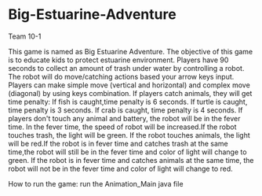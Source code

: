 # Big-Estuarine-Adventure
Team 10-1

This game is named as Big Estuarine Adventure. The objective of this game is to educate kids to protect estuarine environment.
Players have 90 seconds to collect an amount of trash under water by controlling a robot. The robot will do move/catching actions based your arrow keys input. Players can make simple move (vertical and horizontal) and complex move (diagonal) by using keys combination. 
If players catch animals, they will get time penalty: If fish is caught,time penalty is 6 seconds. If turtle is caught, time penalty is 3 seconds. If crab is caught, time penalty is 4 seconds. If players don't touch any animal and battery, the robot will be in the fever time.
In the fever time, the speed of robot will be increased.If the robot touches trash, the light will be green. If the robot touches animals, the light will be red.If the robot is in fever time and catches trash at the same time,the robot will still be in the fever time and color of light will change to green.
If the robot is in fever time and catches animals at the same time, the robot will not be in the fever time and color of light will change to red.

How to run the game: run the Animation_Main java file
